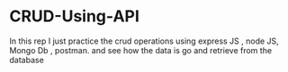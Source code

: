 # CRUD-Using-API
In this rep I just practice the crud operations using express JS , node JS, Mongo Db , postman. and see how the data is go and retrieve from the database 
